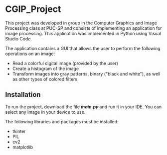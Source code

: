 # CGIP_Project

This project was developed in group in the Computer Graphics and Image Processing class at PUC-SP and consists of implementing an application for image processing.
This application was implemented in Python using Visual Studio Code.

The application contains a GUI that allows the user to perform the following operations on an image:
- Read a colorful digital image (provided by the user)
- Create a histogram of the image
- Transform images into gray patterns, binary ("black and white"), as well as other types of colored filters

## Installation

  To run the project, download the file ***main.py*** and run it in your IDE. You can select any image in your device to use.
  
  The following libraries and packages must be installed:
  - tkinter
  - PIL
  - cv2
  - matplotlib
